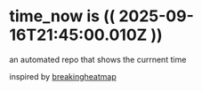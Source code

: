 # time_now is (( 2025-09-16T21:45:00.010Z ))

an automated repo that shows the currnent time

inspired by [breakingheatmap](https://github.com/breakingheatmap/breakingheatmap)